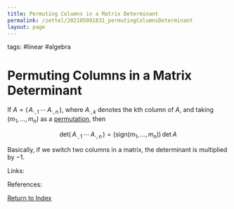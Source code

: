 ```yaml
---
title: Permuting Columns in a Matrix Determinant
permalink: /zettel/202105091831_permutingColumnsDeterminant
layout: page
---
```

tags: #linear #algebra

# Permuting Columns in a Matrix Determinant

If $A = (\, A_{\cdot, 1} \, \cdots \, A_{\cdot, n} \, )$, where $A_{\cdot, k}$ denotes the kth column of $A$, and taking 
$(m_1, \ldots, m_n)$ as a [permutation](202105091800_permutationDefinition), then

$$
\textrm{det} (\, A_{\cdot, 1} \, \cdots \, A_{\cdot, n} \, ) = \big( \textrm{sign}(m_1, \ldots, m_n) \big) \, \textrm{det} \, A
$$

Basically, if we switch two columns in a matrix, the determinant is multiplied by $-1$.

Links: 

References: 

[Return to Index](index)